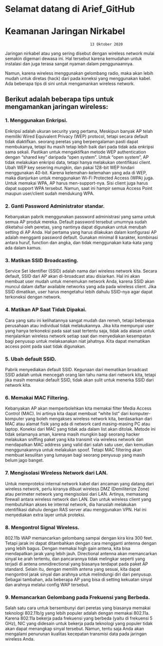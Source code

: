  # Selamat datang di Arief_GitHub                 
  # Keamanan Jaringan Nirkabel 
                                           13 Oktober 2020

Jaringan nirkabel atau yang sering disebut dengan wireless network mulai semakin digemari dewasa ini. Hal tersebut karena kemudahan untuk instalasi dan juga terasa sangat nyaman dalam penggunaannya.

Namun, karena wireless menggunakan gelombang radio, maka akan lebih mudah untuk diretas (hack) dari pada koneksi yang menggunakan kabel. Ada beberapa tips di sini untuk mengamankan wireless network.


## Berikut adalah beberapa tips untuk mengamankan jaringan wireless:
### 1. Menggunakan Enkripsi.
Enkripsi adalah ukuran security yang pertama, Meskipun banyak AP telah memiliki Wired Equivalent Privacy (WEP) protocol, tetapi secara default tidak diaktifkan. seorang peretas yang berpengalaman pasti dapat membukanya, tetapi itu masih tetap lebih baik dari pada tidak ada enkripsi sama sekali. Pastikan untuk mengaktifkan metode WEP authentication dengan “shared key” daripada “open system”. Untuk “open system”, AP tidak melakukan enkripsi data, tetapi hanya melakukan otentifikasi client. Ubah WEP key sesering mungkin, dan pakai 128-bit WEP hindari menggunakan 40-bit. Karena kelemahan-kelemahan yang ada di WEP, maka dianjurkan untuk menggunakan Wi-Fi Protected Access (WPA) juga. Untuk memakai WPA, AP harus men-support-nya. Sisi client juga harus dapat support WPA tersebut. Namun, saat ini hampir semua Access Point maupun user/client sudah mendukung WPA.
### 2. Ganti Password Administrator standar.
 Kebanyakan pabrik menggunakan password administrasi yang sama untuk semua AP produk mereka. Default password tersebut umumnya sudah diketahui oleh peretas, yang nantinya dapat digunakan untuk merubah setting di AP Anda. Hal pertama yang harus dilakukan dalam konfigurasi AP adalah mengganti password default. Gunakan minimal 8 karakter, kombinasi antara huruf, function dan angka, dan tidak menggunakan kata-kata yang ada dalam kamus. 
### 3. Matikan SSID Broadcasting.
 Service Set Identifier (SSID) adalah nama dari wireless network kita. Secara default, SSID dari AP akan di-broadcast atau disiarkan. Hal ini akan membuat user mudah untuk menemukan network Anda, karena SSID akan muncul dalam daftar available networks yang ada pada wireless client. Jika SSID dimatikan, user harus mengetahui lebih dahulu SSID-nya agar dapat terkoneksi dengan network.
### 4. Matikan AP Saat Tidak Dipakai.
 Cara yang satu ini kelihatannya sangat mudah dan remeh, tetapi beberapa perusahaan atau individual tidak melakukannya. Jika kita mempunyai user yang hanya terkoneksi pada saat saat tertentu saja, tidak ada alasan untuk menjalankan wireless network setiap saat dan menyediakan kesempatan bagi penyusup untuk melaksanakan niat jahatnya. Kita dapat mematikan access point pada saat tidak digunakan.
### 5. Ubah default SSID.
 Pabrik menyediakan default SSID. Kegunaan dari mematikan broadcast SSID adalah untuk mencegah orang lain tahu nama dari network kita, tetapi jika masih memakai default SSID, tidak akan sulit untuk menerka SSID dari network kita. 
### 6. Memakai MAC Filtering.
 Kebanyakan AP akan memperbolehkan kita memakai filter Media Access Control (MAC). Ini artinya kita dapat membuat “white list” dari komputer-komputer yang boleh mengakses wireless network kita, berdasarkan dari MAC atau alamat fisik yang ada di network card masing-masing PC atau laptop. Koneksi dari MAC yang tidak ada dalam list akan ditolak. Metode ini tidak selamanya aman, karena masih mungkin bagi seorang hacker melakukan sniffing paket yang kita transmit via wireless network dan mendapatkan MAC address yang valid dari salah satu user, dan kemudian menggunakannya untuk melakukan spoof. Tetapi MAC filtering akan membuat kesulitan yang lumayan bagi seorang penyusup yang masih belum jago banget. 
### 7. Mengisolasi Wireless Network dari LAN.
 Untuk memproteksi internal network kabel dari ancaman yang datang dari wireless network, perlu kiranya dibuat wireless DMZ (Demiliterize Zone) atau perimeter network yang mengisolasi dari LAN. Artinya, memasang firewall antara wireless network dan LAN. Dan untuk wireless client yang membutuhkan akses ke internal network, dia haruslah melakukan otentifikasi dahulu dengan RAS server atau menggunakan VPN. Hal ini menyediakan extra layer untuk proteksi.
### 8. Mengontrol Signal Wireless.
 802.11b WAP memancarkan gelombang sampai dengan kira kira 300 feet. Tetapi jarak ini dapat ditambahkan dengan cara mengganti antenna dengan yang lebih bagus. Dengan memakai high gain antena, kita bisa mendapatkan jarak yang lebih jauh. Directional antenna akan memancarkan sinyal ke arah tertentu, dan pancarannya tidak melingkar seperti yang terjadi di antena omnidirectional yang biasanya terdapat pada paket AP standard. Selain itu, dengan memilih antena yang sesuai, kita dapat mengontrol jarak sinyal dan arahnya untuk melindungi diri dari penyusup. Sebagai tambahan, ada beberapa AP yang bisa di setting kekuatan sinyal dan arahnya melalui config WAP tersebut.
### 9. Memancarkan Gelombang pada Frekuensi yang Berbeda.
 Salah satu cara untuk bersembunyi dari peretas yang biasanya memakai teknologi 802.11b/g yang lebih populer adalah dengan memakai 802.11a. Karena 802.11a bekerja pada frekuensi yang berbeda (yaitu di frekuensi 5 GHz), NIC yang didesain untuk bekerja pada teknologi yang populer tidak akan dapat menangkap sinyal tersebut. Namun, tentu saja Anda akan mengalami penurunan kualitas kecepatan transmisi data pada jaringan wireless Anda. 
 

